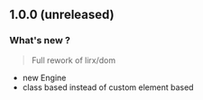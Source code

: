 ## 1.0.0 (unreleased)

### What's new ?

> Full rework of lirx/dom

- new Engine
- class based instead of custom element based

